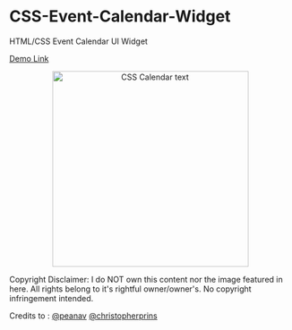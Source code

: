 # CSS-Event-Calendar-Widget
HTML/CSS Event Calendar UI Widget

[Demo Link](bit.ly/2ooqflr)



<p align="center">
  <img src="https://i.imgur.com/KVmlqai.png" width="350" title="CSS Calendar text">
</p>


Copyright Disclaimer: 
I do NOT own this content nor the image featured in here. All rights belong to it's rightful owner/owner's. No copyright infringement intended.

Credits to :
[@peanav](https://codepen.io/peanav/pens/)
[@christopherprins](https://codepen.io/christopherprins)
